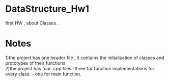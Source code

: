 # DataStructure_Hw1
first HW , about Classes .

# Notes
1)the project has one header file , it contains the initialization of classes and prototypes of their functions  
2)the project has four .cpp files 
      -three for function implementations for every class.
      - one for main function.
   
